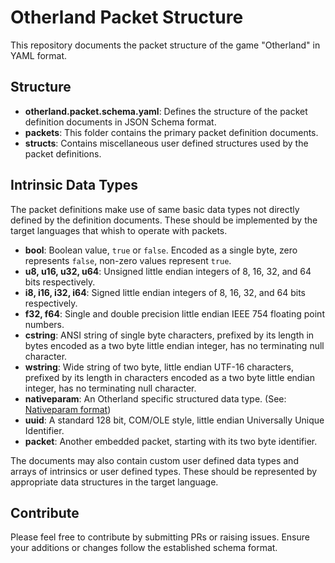 # Otherland Packet Structure

This repository documents the packet structure of the game "Otherland" in YAML format.

## Structure
- **otherland.packet.schema.yaml**: Defines the structure of the packet definition documents in JSON Schema format.
- **packets**: This folder contains the primary packet definition documents.
- **structs**: Contains miscellaneous user defined structures used by the packet definitions.

## Intrinsic Data Types

The packet definitions make use of same basic data types not directly defined by the definition documents. These should be implemented by the target languages that whish to operate with packets.

- **bool**: Boolean value, `true` or `false`. Encoded as a single byte, zero represents `false`, non-zero values represent `true`.
- **u8, u16, u32, u64**: Unsigned little endian integers of 8, 16, 32, and 64 bits respectively.
- **i8, i16, i32, i64**: Signed little endian integers of 8, 16, 32, and 64 bits respectively.
- **f32, f64**: Single and double precision little endian IEEE 754 floating point numbers.
- **cstring**: ANSI string of single byte characters, prefixed by its length in bytes encoded as a two byte little endian integer, has no terminating null character.
- **wstring**: Wide string of two byte, little endian UTF-16 characters, prefixed by its length in characters encoded as a two byte little endian integer, has no terminating null character.
- **nativeparam**: An Otherland specific structured data type. (See: [Nativeparam format](doc/nativeparam.md))
- **uuid**: A standard 128 bit, COM/OLE style, little endian Universally Unique Identifier.
- **packet**: Another embedded packet, starting with its two byte identifier.

The documents may also contain custom user defined data types and arrays of intrinsics or user defined types. These should be represented by appropriate data structures in the target language.

## Contribute
Please feel free to contribute by submitting PRs or raising issues. Ensure your additions or changes follow the established schema format.